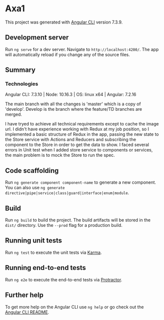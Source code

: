 # Axa1

This project was generated with [Angular CLI](https://github.com/angular/angular-cli) version 7.3.9.

## Development server

Run `ng serve` for a dev server. Navigate to `http://localhost:4200/`. The app will automatically reload if you change any of the source files.

## Summary

### Technologies

Angular CLI: 7.3.10 | 
Node: 10.16.3 | 
OS: linux x64 | 
Angular: 7.2.16

The main branch with all the changes is 'master' which is a copy of 'develop'. Develop is the branch where the feature/TD branches are merged.

I have tryed to achieve all technical requirements except to cache the image url.
I didn't have experience working with Redux at my job position, so I implemented a basic structure of Redux in the app, passing the new state to the Store service with Actions and Reducers and subscribing the component to the Store in order to get the data to show.
I faced several errors in Unit test when I added store service to components or services, the main problem is to mock the Store to run the spec.

## Code scaffolding

Run `ng generate component component-name` to generate a new component. You can also use `ng generate directive|pipe|service|class|guard|interface|enum|module`.

## Build

Run `ng build` to build the project. The build artifacts will be stored in the `dist/` directory. Use the `--prod` flag for a production build.

## Running unit tests

Run `ng test` to execute the unit tests via [Karma](https://karma-runner.github.io).

## Running end-to-end tests

Run `ng e2e` to execute the end-to-end tests via [Protractor](http://www.protractortest.org/).

## Further help

To get more help on the Angular CLI use `ng help` or go check out the [Angular CLI README](https://github.com/angular/angular-cli/blob/master/README.md).
